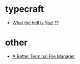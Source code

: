 # typecraft
- [What the hell is Yazi ??](https://youtu.be/hrFWNuHCL8Y)

# other
- [A Better Terminal File Manager](https://youtu.be/l44HjrTQHGc)
